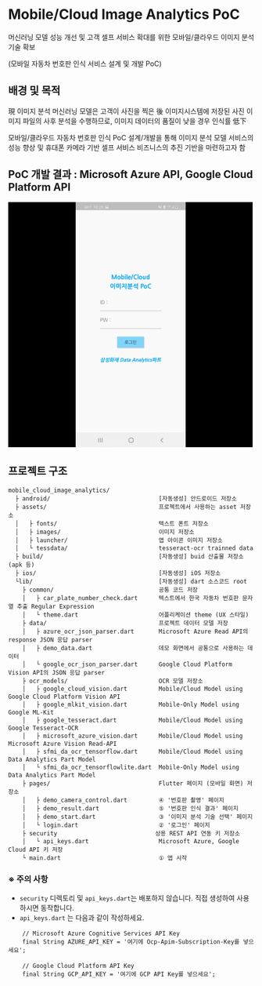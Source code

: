 # Mobile/Cloud Image Analytics PoC
머신러닝 모델 성능 개선 및 고객 셀프 서비스 확대를 위한 모바일/클라우드 이미지 분석 기술 확보

(모바일 자동차 번호판 인식 서비스 설계 및 개발 PoC)

## 배경 및 목적

現 이미지 분석 머신러닝 모델은 고객이 사진을 찍은 後 이미지시스템에 저장된 사진 이미지 파일의
사후 분석을 수행하므로, 이미지 데이터의 품질이 낮을 경우 인식률 低下

모바일/클라우드 자동차 번호판 인식 PoC 설계/개발을 통해 이미지 분석 모델 서비스의 성능 향상 및 휴대폰 카메라 기반 셀프 서비스 비즈니스의 추진 기반을 마련하고자 함


## PoC 개발 결과 : Microsoft Azure API, Google Cloud Platform API

![Demo](./assets/images/MobileCloudImageAnalyticsPoC_DEMO_Azure_GCP.gif)

## 프로젝트 구조

~~~
mobile_cloud_image_analytics/
  ├ android/                               [자동생성] 안드로이드 저장소
  ├ assets/                                프로젝트에서 사용하는 asset 저장소
  │   ├ fonts/                             텍스트 폰트 저장소
  │   ├ images/                            이미지 저장소
  │   ├ launcher/                          앱 아이콘 이미지 저장소
  │   └ tessdata/                          tesseract-ocr trainned data
  ├ build/                                 [자동생성] buid 산출물 저장소 (apk 등)
  ├ ios/                                   [자동생성] iOS 저장소
  └lib/                                    [자동생성] dart 소스코드 root
    ├ common/                              공통 코드 저장
    │   ├ car_plate_number_check.dart      텍스트에서 한국 자동차 번호판 문자열 추출 Regular Expression
    │   └ theme.dart                       어플리케이션 theme (UX 스타일)
    ├ data/                                프로젝트 데이터 모델 저장
    │   ├ azure_ocr_json_parser.dart       Microsoft Azure Read API의 response JSON 응답 parser
    │   ├ demo_data.dart                   데모 화면에서 공통으로 사용하는 데이터
    │   └ google_ocr_json_parser.dart      Google Cloud Platform Vision API의 JSON 응답 parser
    ├ ocr_models/                          OCR 모델 저장소
    │   ├ google_cloud_vision.dart         Mobile/Cloud Model using Google Cloud Platform Vision API
    │   ├ google_mlkit_vision.dart         Mobile-Only Model using Google ML-Kit
    │   ├ google_tesseract.dart            Mobile/Cloud Model using Google Tesseract-OCR
    │   ├ microsoft_azure_vision.dart      Mobile/Cloud Model using Microsoft Azure Vision Read-API
    │   ├ sfmi_da_ocr_tensorflow.dart      Mobile/Cloud Model using Data Analytics Part Model
    │   └ sfmi_da_ocr_tensorflowlite.dart  Mobile-Only Model using Data Analytics Part Model
    ├ pages/                               Flutter 페이지 (모바일 화면) 저장소
    │   ├ demo_camera_control.dart         ④ '번호판 촬영' 페이지
    │   ├ demo_result.dart                 ⑤ '번호판 인식 결과' 페이지
    │   ├ demo_start.dart                  ③ '이미지 분석 기술 선택' 페이지
    │   └ login.dart                       ② '로그인' 페이지
    ├ security                            상용 REST API 연동 키 저장소
    │   └ api_keys.dart                    Microsoft Azure, Google Cloud API 키 저장
    └ main.dart                            ① 앱 시작
~~~

### ※ 주의 사항
 - `security` 디렉토리 및 `api_keys.dart`는 배포하지 않습니다. 직접 생성하여 사용하시면 동작합니다.
 - `api_keys.dart` 는 다음과 같이 작성하세요.</font>

~~~
    // Microsoft Azure Cognitive Services API Key
    final String AZURE_API_KEY = '여기에 Ocp-Apim-Subscription-Key를 넣으세요';

    // Google Cloud Platform API Key
    final String GCP_API_KEY = '여기에 GCP API Key를 넣으세요';
~~~

